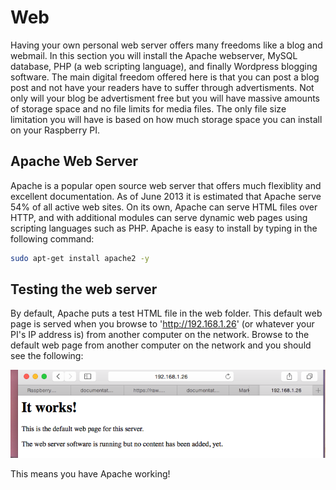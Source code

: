 # Web

Having your own personal web server offers many freedoms like a blog and
webmail.  In this section you will install the Apache webserver, MySQL database,
PHP (a web scripting language), and finally Wordpress blogging software.  The
main digital freedom offered here is that you can post a blog post and not
have your readers have to suffer through advertisments.  Not only will your
blog be advertisment free but you will have massive amounts of storage space
and no file limits for media files.  The only file size limitation you will
have is based on how much storage space you can install on your Raspberry PI.

## Apache Web Server

Apache is a popular open source web server that offers much flexiblity and
excellent documentation.  As of June 2013 it is estimated that Apache serve 54%
of all active web sites.  On its own, Apache can serve HTML files over HTTP, and
with additional modules can serve dynamic web pages using scripting languages
such as PHP.  Apache is easy to install by typing in the  following command:

```bash
sudo apt-get install apache2 -y
```

## Testing the web server

By default, Apache puts a test HTML file in the web folder.  This default web
page is served when you browse to 'http://192.168.1.26' (or whatever your PI's
IP address is) from another computer on the network.  Browse to the
default web page from another computer on the network and you should see
the following:

![Apache success message](images/apache-it-works.png)

This means you have Apache working!


